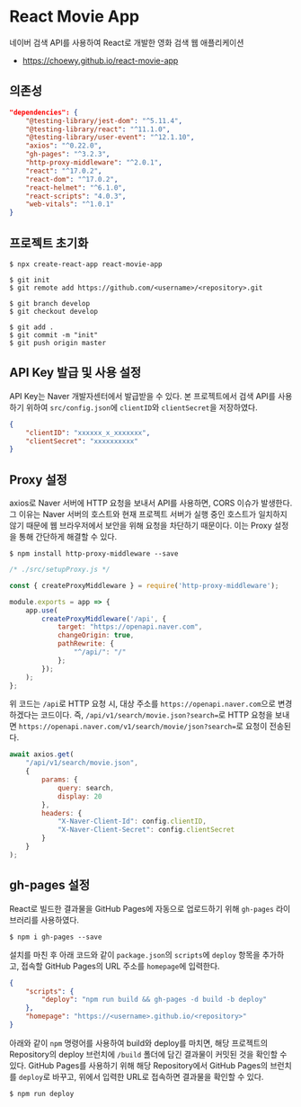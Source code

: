 # React Movie App

네이버 검색 API를 사용하여 React로 개발한 영화 검색 웹 애플리케이션

- https://choewy.github.io/react-movie-app

## 의존성

```json
"dependencies": {
    "@testing-library/jest-dom": "^5.11.4",
    "@testing-library/react": "^11.1.0",
    "@testing-library/user-event": "^12.1.10",
    "axios": "^0.22.0",
    "gh-pages": "^3.2.3",
    "http-proxy-middleware": "^2.0.1",
    "react": "^17.0.2",
    "react-dom": "^17.0.2",
    "react-helmet": "^6.1.0",
    "react-scripts": "4.0.3",
    "web-vitals": "^1.0.1"
}
```

## 프로젝트 초기화

```
$ npx create-react-app react-movie-app
```

```
$ git init
$ git remote add https://github.com/<username>/<repository>.git

$ git branch develop
$ git checkout develop

$ git add .
$ git commit -m "init"
$ git push origin master
```

## API Key 발급 및 사용 설정

API Key는 Naver 개발자센터에서 발급받을 수 있다. 본 프로젝트에서 검색 API를 사용하기 위하여 `src/config.json`에 `clientID`와 `clientSecret`을 저장하였다.

```json
{
    "clientID": "xxxxxx_x_xxxxxxx",
    "clientSecret": "xxxxxxxxxx"
}
```

## Proxy 설정

axios로 Naver 서버에 HTTP 요청을 보내서 API를 사용하면, CORS 이슈가 발생한다. 그 이유는 Naver 서버의 호스트와 현재 프로젝트 서버가 실행 중인 호스트가 일치하지 않기 때문에 웹 브라우저에서 보안을 위해 요청을 차단하기 때문이다. 이는 Proxy 설정을 통해 간단하게 해결할 수 있다.

```
$ npm install http-proxy-middleware --save
```

```js
/* ./src/setupProxy.js */

const { createProxyMiddleware } = require('http-proxy-middleware');

module.exports = app => {
    app.use(
        createProxyMiddleware('/api', {
            target: "https://openapi.naver.com",
            changeOrigin: true,
            pathRewrite: {
                "^/api/": "/"
            };
        });
    );
};
```

위 코드는 `/api`로 HTTP 요청 시, 대상 주소를 `https://openapi.naver.com`으로 변경하겠다는 코드이다. 즉, `/api/v1/search/movie.json?search=`로 HTTP 요청을 보내면 `https://openapi.naver.com/v1/search/movie/json?search=`로 요청이 전송된다.

```js
await axios.get(
    "/api/v1/search/movie.json",
    {
        params: {
            query: search,
            display: 20
        },
        headers: {
            "X-Naver-Client-Id": config.clientID,
            "X-Naver-Client-Secret": config.clientSecret
        }
    }
);
```

## gh-pages 설정

React로 빌드한 결과물을 GitHub Pages에 자동으로 업로드하기 위해 `gh-pages` 라이브러리를 사용하였다. 

```
$ npm i gh-pages --save
```

설치를 마친 후 아래 코드와 같이 `package.json`의 `scripts`에 `deploy` 항목을 추가하고, 접속할 GitHub Pages의 URL 주소를 `homepage`에 입력한다. 

```json
{
    "scripts": {
        "deploy": "npm run build && gh-pages -d build -b deploy"
    },
    "homepage": "https://<username>.github.io/<repository>"
}
```

아래와 같이 `npm` 명령어를 사용하여 build와 deploy를 마치면, 해당 프로젝트의 Repository의 deploy 브런치에 `/build` 폴더에 담긴 결과물이 커밋된 것을 확인할 수 있다. GitHub Pages를 사용하기 위해 해당 Repository에서 GitHub Pages의 브런치를 `deploy`로 바꾸고, 위에서 입력한 URL로 접속하면 결과물을 확인할 수 있다.

```
$ npm run deploy
```
